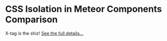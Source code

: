 # CSS Isolation in Meteor Components Comparison

X-tag is the shiz! [See the full details...](http://css-isolation.meteor.com/)
